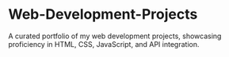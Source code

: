 # Web-Development-Projects
A curated portfolio of my web development projects, showcasing proficiency in HTML, CSS, JavaScript, and API integration.
